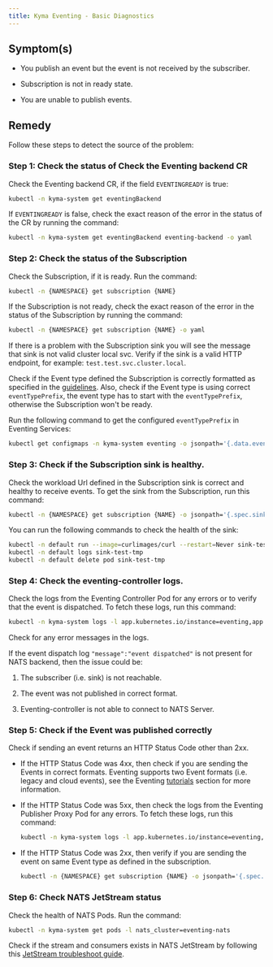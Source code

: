 ```yaml
---
title: Kyma Eventing - Basic Diagnostics
---
```


## Symptom(s)

- You publish an event but the event is not received by the subscriber.

- Subscription is not in ready state.

- You are unable to publish events.

## Remedy

Follow these steps to detect the source of the problem:

### Step 1: Check the status of Check the Eventing backend CR

Check the Eventing backend CR, if the field `EVENTINGREADY` is true:
   
```bash
kubectl -n kyma-system get eventingBackend
```
If `EVENTINGREADY` is false, check the exact reason of the error in the status of the CR by running the command:

```bash
kubectl -n kyma-system get eventingBackend eventing-backend -o yaml
```

### Step 2: Check the status of the Subscription

Check the Subscription, if it is ready. Run the command:

```bash
kubectl -n {NAMESPACE} get subscription {NAME}
```
If the Subscription is not ready, check the exact reason of the error in the status of the Subscription by running the command:

```bash
kubectl -n {NAMESPACE} get subscription {NAME} -o yaml
```

If there is a problem with the Subscription sink you will see the message that sink is not valid cluster local svc. 
Verify if the sink is a valid HTTP endpoint, for example: `test.test.svc.cluster.local`.

Check if the Event type defined the Subscription is correctly formatted as specified in the [guidelines](../../05-technical-reference/evnt-01-event-names.md).
Also, check if the Event type is using correct `eventTypePrefix`, the event type has to start with the `eventTypePrefix`, otherwise the Subscription won't be ready.

Run the following command to get the configured `eventTypePrefix` in Eventing Services:
```bash
kubectl get configmaps -n kyma-system eventing -o jsonpath='{.data.eventTypePrefix}'
```

### Step 3: Check if the Subscription sink is healthy.

Check the workload Url defined in the Subscription sink is correct and healthy to receive events.
To get the sink from the Subscription, run this command:

```bash
kubectl -n {NAMESPACE} get subscription {NAME} -o jsonpath='{.spec.sink}'
```

You can run the following commands to check the health of the sink:

```bash
kubectl -n default run --image=curlimages/curl --restart=Never sink-test-tmp -- curl --head {SINK_URL}
kubectl -n default logs sink-test-tmp 
kubectl -n default delete pod sink-test-tmp
```

### Step 4: Check the eventing-controller logs.

Check the logs from the Eventing Controller Pod for any errors or to verify that the event is dispatched.
To fetch these logs, run this command:

```bash
kubectl -n kyma-system logs -l app.kubernetes.io/instance=eventing,app.kubernetes.io/name=controller
```

Check for any error messages in the logs. 

If the event dispatch log `"message":"event dispatched"` is not present for NATS backend, then the issue could be:

1. The subscriber (i.e. sink) is not reachable.

2. The event was not published in correct format.

3. Eventing-controller is not able to connect to NATS Server.

### Step 5: Check if the Event was published correctly

Check if sending an event returns an HTTP Status Code other than 2xx. 

- If the HTTP Status Code was 4xx, then check if you are sending the Events in correct formats. Eventing supports two Event formats (i.e. legacy and cloud events), see the Eventing [tutorials](../../03-tutorials/00-eventing) section for more information.

- If the HTTP Status Code was 5xx, then check the logs from the Eventing Publisher Proxy Pod for any errors. To fetch these logs, run this command:
    ```bash
    kubectl -n kyma-system logs -l app.kubernetes.io/instance=eventing,app.kubernetes.io/name=eventing-publisher-proxy
    ```
  
- If the HTTP Status Code was 2xx, then verify if you are sending the event on same Event type as defined in the subscription.
  ```bash
  kubectl -n {NAMESPACE} get subscription {NAME} -o jsonpath='{.spec.filter.filters}' | jq
  ```

### Step 6: Check NATS JetStream status

Check the health of NATS Pods. Run the command:

```bash
kubectl -n kyma-system get pods -l nats_cluster=eventing-nats
```

Check if the stream and consumers exists in NATS JetStream by following this [JetStream troubleshoot guide](evnt-02-jetstream-troubleshooting.md).







